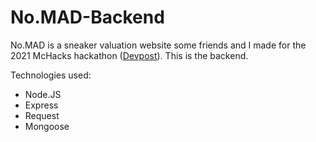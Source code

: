 # No.MAD-Backend
No.MAD is a sneaker valuation website some friends and I made for the 2021 McHacks hackathon ([Devpost](https://devpost.com/software/no-mad-dux8fz)). This is the backend. 

Technologies used:
- Node.JS
- Express
- Request
- Mongoose
